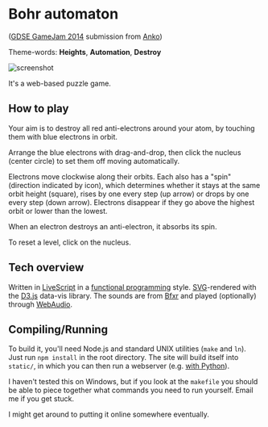 # Bohr automaton

([GDSE GameJam 2014][1] submission from [Anko][2])

Theme-words: **Heights**, **Automation**, **Destroy**

![screenshot](https://cloud.githubusercontent.com/assets/5231746/4873861/a2a70a3e-622a-11e4-953b-3ed302c79b13.png)

It's a web-based puzzle game.

## How to play

Your aim is to destroy all red anti-electrons around your atom, by touching them with blue electrons in orbit.

Arrange the blue electrons with drag-and-drop, then click the nucleus (center circle) to set them off moving automatically. 

Electrons move clockwise along their orbits. Each also has a "spin" (direction indicated by icon), which determines whether it stays at the same orbit height (square), rises by one every step (up arrow) or drops by one every step (down arrow). Electrons disappear if they go above the highest orbit or lower than the lowest.

When an electron destroys an anti-electron, it absorbs its spin.

To reset a level, click on the nucleus.


## Tech overview

Written in [LiveScript](http://livescript.net/) in a [functional programming](http://en.wikipedia.org/wiki/Functional_programming) style. [SVG](http://en.wikipedia.org/wiki/Scalable_Vector_Graphics)-rendered with the [D3.js](http://d3js.org/) data-vis library. The sounds are from [Bfxr](http://www.bfxr.net/) and played (optionally) through [WebAudio](http://webaudio.github.io/web-audio-api/).

## Compiling/Running

To build it, you'll need Node.js and standard UNIX utilities (`make` and `ln`). Just run `npm install` in the root directory. The site will build itself into `static/`, in which you can then run a webserver (e.g. [with Python](http://stackoverflow.com/questions/7943751/what-is-the-python3-equivalent-of-python-m-simplehttpserver)).

I haven't tested this on Windows, but if you look at the `makefile` you should be able to piece together what commands you need to run yourself. Email me if you get stuck.

I might get around to putting it online somewhere eventually.


[1]: http://meta.gamedev.stackexchange.com/questions/1794/anniversary-game-jam-2014
[2]: http://gamedev.stackexchange.com/users/7804/anko
